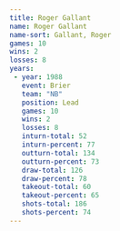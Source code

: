```yaml
---
title: Roger Gallant
name: Roger Gallant
name-sort: Gallant, Roger
games: 10
wins: 2
losses: 8
years:
 - year: 1988
   event: Brier
   team: "NB"
   position: Lead
   games: 10
   wins: 2
   losses: 8
   inturn-total: 52
   inturn-percent: 77
   outturn-total: 134
   outturn-percent: 73
   draw-total: 126
   draw-percent: 78
   takeout-total: 60
   takeout-percent: 65
   shots-total: 186
   shots-percent: 74
---
```

